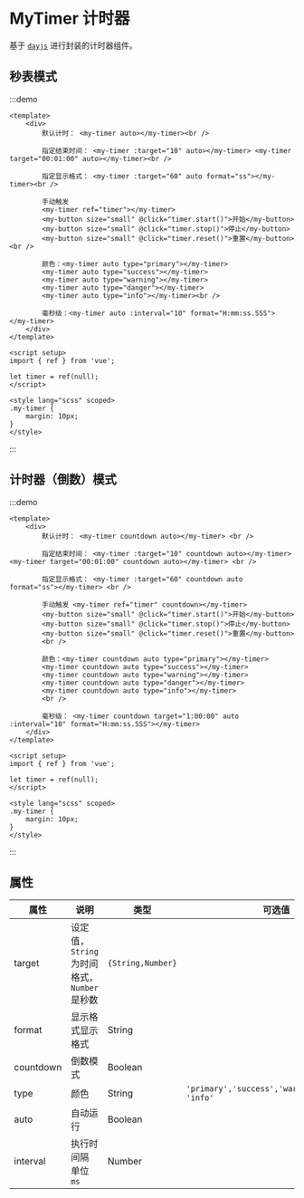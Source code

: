# MyTimer 计时器

基于 [`dayjs`](https://dayjs.fenxianglu.cn/) 进行封装的计时器组件。

## 秒表模式

:::demo

```vue
<template>
    <div>
        默认计时： <my-timer auto></my-timer><br />

        指定结束时间： <my-timer :target="10" auto></my-timer> <my-timer target="00:01:00" auto></my-timer><br />

        指定显示格式： <my-timer :target="60" auto format="ss"></my-timer><br />

        手动触发
        <my-timer ref="timer"></my-timer>
        <my-button size="small" @click="timer.start()">开始</my-button>
        <my-button size="small" @click="timer.stop()">停止</my-button>
        <my-button size="small" @click="timer.reset()">重置</my-button><br />

        颜色：<my-timer auto type="primary"></my-timer>
        <my-timer auto type="success"></my-timer>
        <my-timer auto type="warning"></my-timer>
        <my-timer auto type="danger"></my-timer>
        <my-timer auto type="info"></my-timer><br />

        毫秒级：<my-timer auto :interval="10" format="H:mm:ss.SSS"></my-timer>
    </div>
</template>

<script setup>
import { ref } from 'vue';

let timer = ref(null);
</script>

<style lang="scss" scoped>
.my-timer {
    margin: 10px;
}
</style>
```

:::

## 计时器（倒数）模式

:::demo

```vue
<template>
    <div>
        默认计时： <my-timer countdown auto></my-timer> <br />

        指定结束时间： <my-timer :target="10" countdown auto></my-timer> <my-timer target="00:01:00" countdown auto></my-timer> <br />

        指定显示格式： <my-timer :target="60" countdown auto format="ss"></my-timer> <br />

        手动触发 <my-timer ref="timer" countdown></my-timer>
        <my-button size="small" @click="timer.start()">开始</my-button>
        <my-button size="small" @click="timer.stop()">停止</my-button>
        <my-button size="small" @click="timer.reset()">重置</my-button>
        <br />

        颜色：<my-timer countdown auto type="primary"></my-timer>
        <my-timer countdown auto type="success"></my-timer>
        <my-timer countdown auto type="warning"></my-timer>
        <my-timer countdown auto type="danger"></my-timer>
        <my-timer countdown auto type="info"></my-timer>
        <br />

        毫秒级： <my-timer countdown target="1:00:00" auto :interval="10" format="H:mm:ss.SSS"></my-timer>
    </div>
</template>

<script setup>
import { ref } from 'vue';

let timer = ref(null);
</script>

<style lang="scss" scoped>
.my-timer {
    margin: 10px;
}
</style>
```

:::

## 属性

| 属性      | 说明                                         | 类型              | 可选值                                           | 默认值     |
| --------- | -------------------------------------------- | ----------------- | ------------------------------------------------ | ---------- |
| target    | 设定值，`String` 为时间格式，`Number` 是秒数 | `{String,Number}` |                                                  |            |
| format    | 显示格式显示格式                             | String            |                                                  | 'HH:mm:ss' |
| countdown | 倒数模式                                     | Boolean           |                                                  | false      |
| type      | 颜色                                         | String            | `'primary','success','warning','danger', 'info'` |            |
| auto      | 自动运行                                     | Boolean           |                                                  | false      |
| interval  | 执行时间隔 单位 `ms`                         | Number            |                                                  | 1000       |
